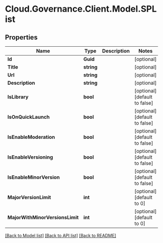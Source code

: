 # Cloud.Governance.Client.Model.SPList
## Properties

Name | Type | Description | Notes
------------ | ------------- | ------------- | -------------
**Id** | **Guid** |  | [optional] 
**Title** | **string** |  | [optional] 
**Url** | **string** |  | [optional] 
**Description** | **string** |  | [optional] 
**IsLibrary** | **bool** |  | [optional] [default to false]
**IsOnQuickLaunch** | **bool** |  | [optional] [default to false]
**IsEnableModeration** | **bool** |  | [optional] [default to false]
**IsEnableVersioning** | **bool** |  | [optional] [default to false]
**IsEnableMinorVersion** | **bool** |  | [optional] [default to false]
**MajorVersionLimit** | **int** |  | [optional] [default to 0]
**MajorWithMinorVersionsLimit** | **int** |  | [optional] [default to 0]

[[Back to Model list]](../README.md#documentation-for-models) [[Back to API list]](../README.md#documentation-for-api-endpoints) [[Back to README]](../README.md)

